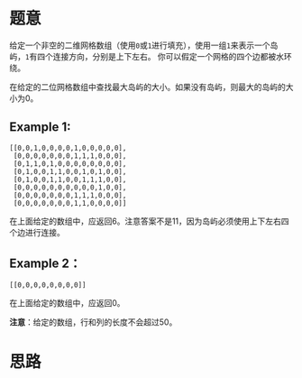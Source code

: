 # 题意

给定一个非空的二维网格数组（使用`0`或`1`进行填充），使用一组`1`来表示一个岛屿，`1`有四个连接方向，分别是上下左右。
你可以假定一个网格的四个边都被水环绕。

在给定的二位网格数组中查找最大岛屿的大小。如果没有岛屿，则最大的岛屿的大小为0。

## Example 1:

```
[[0,0,1,0,0,0,0,1,0,0,0,0,0],
 [0,0,0,0,0,0,0,1,1,1,0,0,0],
 [0,1,1,0,1,0,0,0,0,0,0,0,0],
 [0,1,0,0,1,1,0,0,1,0,1,0,0],
 [0,1,0,0,1,1,0,0,1,1,1,0,0],
 [0,0,0,0,0,0,0,0,0,0,1,0,0],
 [0,0,0,0,0,0,0,1,1,1,0,0,0],
 [0,0,0,0,0,0,0,1,1,0,0,0,0]]
```
在上面给定的数组中，应返回6。注意答案不是11，因为岛屿必须使用上下左右四个边进行连接。

## Example 2：
```
[[0,0,0,0,0,0,0,0]]
```
在上面给定的数组中，应返回0。

**注意**：给定的数组，行和列的长度不会超过50。

# 思路
